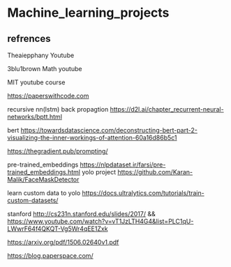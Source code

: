 # Machine_learning_projects
## refrences 

Theaiepphany  Youtube

3blu1brown  Math youtube


MIT youtube course

https://paperswithcode.com


recursive nn(lstm) back propagtion
https://d2l.ai/chapter_recurrent-neural-networks/bptt.html

bert
https://towardsdatascience.com/deconstructing-bert-part-2-visualizing-the-inner-workings-of-attention-60a16d86b5c1

https://thegradient.pub/prompting/

pre-trained_embeddings https://nlpdataset.ir/farsi/pre-trained_embeddings.html
yolo project
https://github.com/Karan-Malik/FaceMaskDetector

learn custom data to yolo
https://docs.ultralytics.com/tutorials/train-custom-datasets/

stanford
http://cs231n.stanford.edu/slides/2017/
 && https://www.youtube.com/watch?v=vT1JzLTH4G4&list=PLC1qU-LWwrF64f4QKQT-Vg5Wr4qEE1Zxk
 
https://arxiv.org/pdf/1506.02640v1.pdf

https://blog.paperspace.com/
